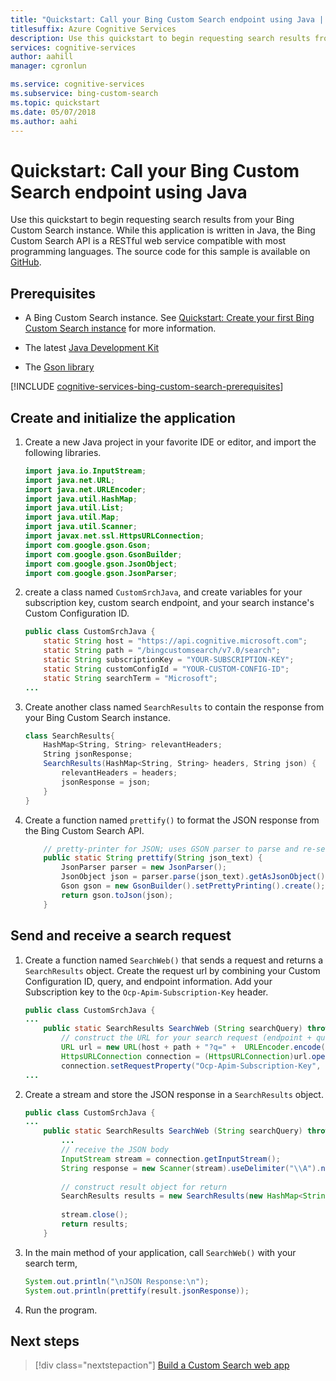 ```yaml
---
title: "Quickstart: Call your Bing Custom Search endpoint using Java | Microsoft Docs"
titlesuffix: Azure Cognitive Services
description: Use this quickstart to begin requesting search results from your Bing Custom Search instance in Java. 
services: cognitive-services
author: aahill
manager: cgronlun

ms.service: cognitive-services
ms.subservice: bing-custom-search
ms.topic: quickstart
ms.date: 05/07/2018
ms.author: aahi
---
```


# Quickstart: Call your Bing Custom Search endpoint using Java

Use this quickstart to begin requesting search results from your Bing Custom Search instance. While this application is written in Java, the Bing Custom Search API is a RESTful web service compatible with most programming languages. The source code for this sample is available on [GitHub](https://github.com/Azure-Samples/cognitive-services-REST-api-samples/blob/master/java/Search/BingCustomSearchv7.java).

## Prerequisites

- A Bing Custom Search instance. See [Quickstart: Create your first Bing Custom Search instance](quick-start.md) for more information.

- The latest [Java Development Kit](https://www.oracle.com/technetwork/java/javase/downloads/index.html)  

- The [Gson library](https://github.com/google/gson)

[!INCLUDE [cognitive-services-bing-custom-search-prerequisites](../../../includes/cognitive-services-bing-custom-search-signup-requirements.md)]

## Create and initialize the application

1. Create a new Java project in your favorite IDE or editor, and import the following libraries.

    ```java
    import java.io.InputStream;
    import java.net.URL;
    import java.net.URLEncoder;
    import java.util.HashMap;
    import java.util.List;
    import java.util.Map;
    import java.util.Scanner;
    import javax.net.ssl.HttpsURLConnection;
    import com.google.gson.Gson;
    import com.google.gson.GsonBuilder;
    import com.google.gson.JsonObject;
    import com.google.gson.JsonParser;
    ```

2. create a class named `CustomSrchJava`, and create variables for your subscription key, custom search endpoint, and your search instance's Custom Configuration ID. 
    ```java
    public class CustomSrchJava {
        static String host = "https://api.cognitive.microsoft.com";
        static String path = "/bingcustomsearch/v7.0/search";
        static String subscriptionKey = "YOUR-SUBSCRIPTION-KEY"; 
        static String customConfigId = "YOUR-CUSTOM-CONFIG-ID";
        static String searchTerm = "Microsoft";  
    ...
    ```

3. Create another class named `SearchResults` to contain the response from your Bing Custom Search instance.

    ```csharp
    class SearchResults{
        HashMap<String, String> relevantHeaders;
        String jsonResponse;
        SearchResults(HashMap<String, String> headers, String json) {
            relevantHeaders = headers;
            jsonResponse = json;
        }
    }
    ```

4. Create a function named `prettify()` to format the JSON response from the Bing Custom Search API.

    ```java
        // pretty-printer for JSON; uses GSON parser to parse and re-serialize
        public static String prettify(String json_text) {
            JsonParser parser = new JsonParser();
            JsonObject json = parser.parse(json_text).getAsJsonObject();
            Gson gson = new GsonBuilder().setPrettyPrinting().create();
            return gson.toJson(json);
        }
    ```

## Send and receive a search request 

1. Create a function named `SearchWeb()` that sends a request and returns a `SearchResults` object. Create the request url by combining your Custom Configuration ID, query, and  endpoint information. Add your Subscription key to the `Ocp-Apim-Subscription-Key` header.

    ```java
    public class CustomSrchJava {
    ...
        public static SearchResults SearchWeb (String searchQuery) throws Exception {
            // construct the URL for your search request (endpoint + query string)
            URL url = new URL(host + path + "?q=" +  URLEncoder.encode(searchTerm, "UTF-8") + "&CustomConfig=" + customConfigId);
            HttpsURLConnection connection = (HttpsURLConnection)url.openConnection();
            connection.setRequestProperty("Ocp-Apim-Subscription-Key", subscriptionKey);
    ...
    ```

2. Create a stream and store the JSON response in a `SearchResults` object.

    ```java
    public class CustomSrchJava {
    ...
        public static SearchResults SearchWeb (String searchQuery) throws Exception {
            ...
            // receive the JSON body
            InputStream stream = connection.getInputStream();
            String response = new Scanner(stream).useDelimiter("\\A").next();
        
            // construct result object for return
            SearchResults results = new SearchResults(new HashMap<String, String>(), response);
            
            stream.close();
            return results;
        }
    ```

3. In the main method of your application, call `SearchWeb()` with your search term, 

    ```java
    System.out.println("\nJSON Response:\n");
    System.out.println(prettify(result.jsonResponse));
    ```

4. Run the program.
    
## Next steps

> [!div class="nextstepaction"]
> [Build a Custom Search web app](./tutorials/custom-search-web-page.md)
